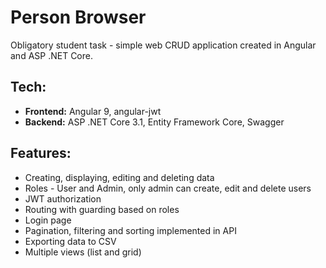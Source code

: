 # Person Browser

Obligatory student task - simple web CRUD application created in Angular and ASP .NET Core.

## Tech:

 - **Frontend:** Angular 9, angular-jwt
 - **Backend:** ASP .NET Core 3.1, Entity Framework Core, Swagger

## Features:

 - Creating, displaying, editing and deleting data
 - Roles - User and Admin, only admin can create, edit and delete users
 - JWT authorization
 - Routing with guarding based on roles
 - Login page
 - Pagination, filtering and sorting implemented in API
 - Exporting data to CSV
 - Multiple views (list and grid)
